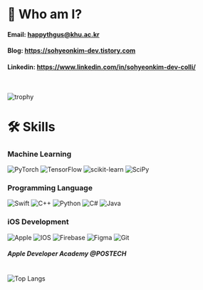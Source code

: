 <div align="leading">
<br/>
	
# 🥦 Who am I? 	
####  Email: happythgus@khu.ac.kr
####  Blog: https://sohyeonkim-dev.tistory.com
####  Linkedin: https://www.linkedin.com/in/sohyeonkim-dev-colli/

</div>
<br/>

<div align="leading">
	
![trophy](https://github-profile-trophy.vercel.app/?username=SohyeonKim-dev&no-frame=true&margin-w=3&margin-h=0&rank=SECRET,SSS,SS,S,AAA,AA,A&theme=onedark&no-bg=true)
	
</div>

#
# 🛠️ Skills

### Machine Learning 
![PyTorch](https://img.shields.io/badge/PyTorch-%23EE4C2C.svg?style=for-the-badge&logo=PyTorch&logoColor=white)
![TensorFlow](https://img.shields.io/badge/TensorFlow-%23FF6F00.svg?style=for-the-badge&logo=TensorFlow&logoColor=white)
![scikit-learn](https://img.shields.io/badge/scikit--learn-%23F7931E.svg?style=for-the-badge&logo=scikit-learn&logoColor=white)
![SciPy](https://img.shields.io/badge/SciPy-%230C55A5.svg?style=for-the-badge&logo=scipy&logoColor=%white)

### Programming Language
![Swift](https://img.shields.io/badge/swift-F54A2A?style=for-the-badge&logo=swift&logoColor=white)
![C++](https://img.shields.io/badge/c++-%2300599C.svg?style=for-the-badge&logo=c%2B%2B&logoColor=white)
![Python](https://img.shields.io/badge/python-3670A0?style=for-the-badge&logo=python&logoColor=ffdd54) 
![C#](https://img.shields.io/badge/c%23-%23239120.svg?style=for-the-badge&logo=c-sharp&logoColor=white)
![Java](https://img.shields.io/badge/java-%23ED8B00.svg?style=for-the-badge&logo=java&logoColor=white)

### iOS Development
![Apple](https://img.shields.io/badge/Apple-%23000000.svg?style=for-the-badge&logo=apple&logoColor=white)
![IOS](https://img.shields.io/badge/iOS-000000?style=for-the-badge&logo=ios&logoColor=white)
![Firebase](https://img.shields.io/badge/firebase-ffca28?style=for-the-badge&logo=firebase&logoColor=black)
![Figma](https://img.shields.io/badge/Figma-F24E1E?style=for-the-badge&logo=figma&logoColor=white)
![Git](https://img.shields.io/badge/git-%23F05033.svg?style=for-the-badge&logo=git&logoColor=white)
##### Apple Developer Academy @POSTECH

#
 
   <!-- ![Anurag's github stats](https://github-readme-stats.vercel.app/api?username=SohyeonKim-dev&theme=flag-india&show_icons=true) -->
   
   <!-- ![graph](http://github-profile-summary-cards.vercel.app/api/cards/profile-details?username=SohyeonKim-dev&theme=vue) -->
   
   <!-- ![repo](http://github-profile-summary-cards.vercel.app/api/cards/repos-per-language?username=SohyeonKim-dev) -->
   <!-- ![commit](http://github-profile-summary-cards.vercel.app/api/cards/most-commit-language?username=SohyeonKim-dev) -->

   ![Top Langs](https://github-readme-stats.vercel.app/api/top-langs/?username=SohyeonKim-dev&hide_progress=true)
